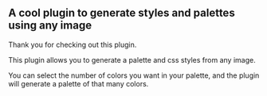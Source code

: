 
## A cool plugin to generate styles and palettes using any image

Thank you for checking out this plugin.

This plugin allows you to generate a palette and css styles from any image.

You can select the number of colors you want in your palette, and the plugin will generate a palette of that many colors.